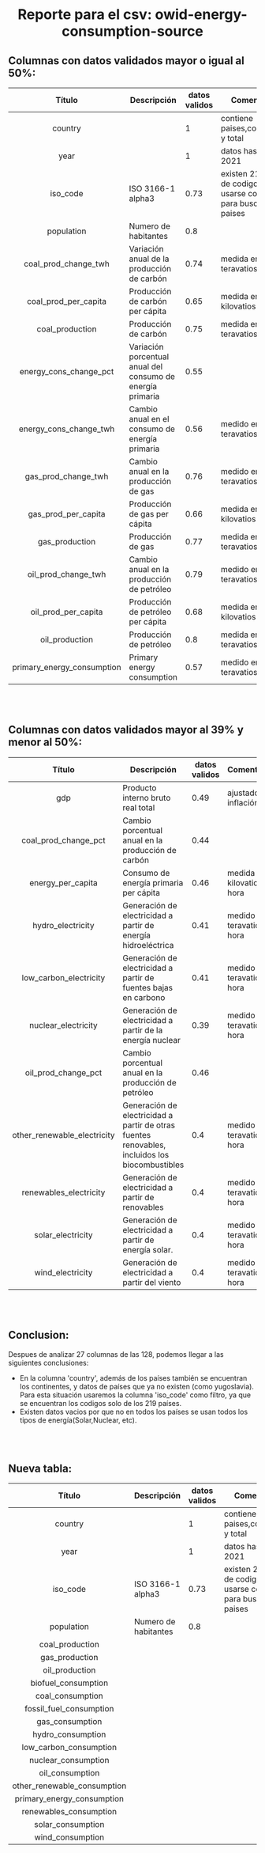
# $$\text{Reporte para el csv: owid-energy-consumption-source}$$

## Columnas con datos validados mayor o igual al 50%:

| Título | Descripción|datos validos | Comentarios |
|:-------------------:|---|---|---|
|country|| 1  |contiene paises,continentes y total|
|year||1 |datos hasta el 2021|
|iso_code|ISO 3166-1 alpha3| 0.73 |existen 219 tipos de codigos, puede usarse como filtro para buscar solo paises|
|population|Numero de habitantes| 0.8 ||
|coal_prod_change_twh|Variación anual de la producción de carbón| 0.74 |medida en teravatios-hora|
|coal_prod_per_capita|Producción de carbón per cápita| 0.65 | medida en kilovatios-hora|
|coal_production|Producción de carbón| 0.75 |medida en teravatios-hora|
|energy_cons_change_pct|Variación porcentual anual del consumo de energía primaria| 0.55 ||
|energy_cons_change_twh|Cambio anual en el consumo de energía primaria| 0.56 |medido en teravatios-hora|
|gas_prod_change_twh|Cambio anual en la producción de gas| 0.76 |medido en teravatios-hora|
|gas_prod_per_capita|Producción de gas per cápita| 0.66 |medida en kilovatios-hora|
|gas_production|Producción de gas| 0.77 |medida en teravatios-hora|
|oil_prod_change_twh|Cambio anual en la producción de petróleo| 0.79 |medido en teravatios-hora|
|oil_prod_per_capita|Producción de petróleo per cápita| 0.68 |medida en kilovatios-hora|
|oil_production|Producción de petróleo| 0.8 |medida en teravatios-hora|
|primary_energy_consumption|Primary energy consumption| 0.57 |medido en teravatios-hora|

<br>
<br>

## Columnas con datos validados mayor al 39% y menor al 50%:

| Título | Descripción|datos validos | Comentarios |
|:-------------------:|---|---|---|
|gdp|Producto interno bruto real total| 0.49 |ajustado por inflación|
|coal_prod_change_pct|Cambio porcentual anual en la producción de carbón| 0.44 ||
|energy_per_capita|Consumo de energía primaria per cápita| 0.46 |medida en kilovatios-hora|
|hydro_electricity|Generación de electricidad a partir de energía hidroeléctrica| 0.41 |medido en teravatios-hora|
|low_carbon_electricity|Generación de electricidad a partir de fuentes bajas en carbono| 0.41 |medido en teravatios-hora|
|nuclear_electricity|Generación de electricidad a partir de la energía nuclear| 0.39 |medido en teravatios-hora|
|oil_prod_change_pct|Cambio porcentual anual en la producción de petróleo| 0.46 ||
|other_renewable_electricity|Generación de electricidad a partir de otras fuentes renovables, incluidos los biocombustibles| 0.4 |medido en teravatios-hora|
|renewables_electricity|Generación de electricidad a partir de renovables| 0.4 |medido en teravatios-hora|
|solar_electricity|Generación de electricidad a partir de energía solar.| 0.4 |medido en teravatios-hora|
|wind_electricity|Generación de electricidad a partir del viento|0.4 |medido en teravatios-hora |

<br>
<br>

## Conclusion:
Despues de analizar 27 columnas de las 128, podemos llegar a las siguientes conclusiones:
- En la columna 'country', además de los países también se encuentran los continentes, y datos de países que ya no existen (como yugoslavia). Para esta situación usaremos la columna 'iso_code' como filtro, ya que se encuentran los codigos solo de los 219 países.
- Existen datos vacios por que no en todos los países se usan todos los tipos de energía(Solar,Nuclear, etc).

<br>
<br>

## Nueva tabla:

| Título | Descripción|datos validos | Comentarios |
|:-------------------:|---|---|---|
|country|| 1  |contiene paises,continentes y total|
|year||1 |datos hasta el 2021|
|iso_code|ISO 3166-1 alpha3| 0.73 |existen 219 tipos de codigos, puede usarse como filtro para buscar solo paises|
|population|Numero de habitantes| 0.8 ||
|coal_production|||
|gas_production|||
|oil_production|||
|biofuel_consumption|||
|coal_consumption|||
|fossil_fuel_consumption|||
|gas_consumption|||
|hydro_consumption|||
|low_carbon_consumption|||
|nuclear_consumption|||
|oil_consumption|||
|other_renewable_consumption|||
|primary_energy_consumption|||
|renewables_consumption|||
|solar_consumption|||
|wind_consumption|||